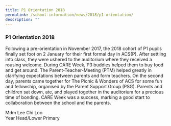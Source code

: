 ```yaml
---
title: P1 Orientation 2018
permalink: /school-information/news/2018/p1-orientation/
description: ""
---
```

### **P1 Orientation 2018**
Following a pre-orientation in November 2017, the 2018 cohort of P1 pupils finally set foot on 2 January for their first formal day in ACS(P). After settling into class, they were ushered to the auditorium where they received a rousing welcome. During CARE Week, P3 buddies helped them to buy food and get around. The Parent-Teacher-Meeting (PTM) helped greatly in clarifying expectations between parents and form teachers. On the second day, parents came together for The Picnic & Wonders of ACS for some fun and fellowship, organised by the Parent Support Group (PSG). Parents and children sat down, ate, and played together in the auditorium for a precious time of bonding. CARE Week was a success, marking a good start to collaboration between the school and the parents.

Mdm Lee Chi Loo<br>
Year Head/Lower Primary